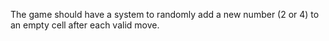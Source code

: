 The game should have a system to randomly add a new number (2 or 4) to an empty cell after each valid move.
